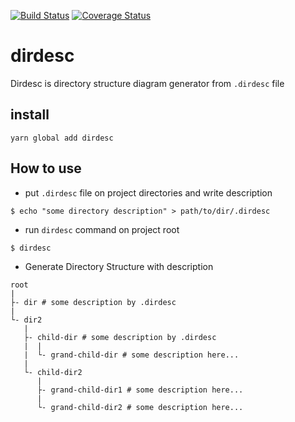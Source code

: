 [![Build Status](https://travis-ci.org/kawoka/dirdesc.svg?branch=master)](https://travis-ci.org/kawoka/dirdesc)
[![Coverage Status](https://coveralls.io/repos/github/kawoka/dirdesc/badge.svg?branch=master)](https://coveralls.io/github/kawoka/dirdesc?branch=master)

# dirdesc
Dirdesc is directory structure diagram generator from `.dirdesc` file

## install
`yarn global add dirdesc`

## How to use
- put `.dirdesc` file on project directories and write description
```
$ echo "some directory description" > path/to/dir/.dirdesc
```

- run `dirdesc` command on project root
```
$ dirdesc
```

- Generate Directory Structure with description

```
root
|
├- dir # some description by .dirdesc
|
└- dir2
   |
   ├- child-dir # some description by .dirdesc
   |  |
   |  └- grand-child-dir # some description here...
   |
   └- child-dir2
      |
      ├- grand-child-dir1 # some description here...
      |
      └- grand-child-dir2 # some description here...
```
